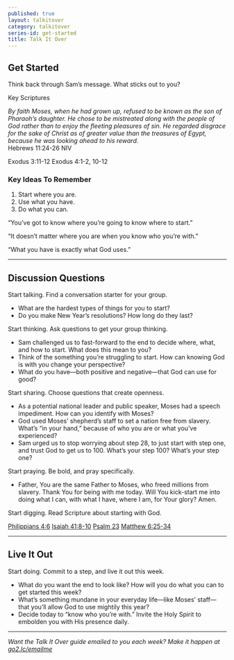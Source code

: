 ```yaml
---
published: true
layout: talkitover
category: talkitover
series-id: get-started
title: Talk It Over
---
```


## Get Started
<p class="lead">Think back through Sam’s message. What sticks out to you?</p> 

Key Scriptures

_By faith Moses, when he had grown up, refused to be known as the son of Pharaoh’s daughter. He chose to be mistreated along with the people of God rather than to enjoy the fleeting pleasures of sin. He regarded disgrace for the sake of Christ as of greater value than the treasures of Egypt, because he was looking ahead to his reward._  
Hebrews 11:24-26 NIV

Exodus 3:11-12 
Exodus 4:1-2, 10-12

### Key Ideas To Remember

1. Start where you are.
2. Use what you have.
3. Do what you can.

“You’ve got to know where you’re going to know where to start.”  

“It doesn’t matter where you are when you know who you’re with.”  

“What you have is exactly what God uses.”  

* * *

## Discussion Questions
<p class="lead">Start talking. Find a conversation starter for your group.</p> 

* What are the hardest types of things for you to start?
* Do you make New Year’s resolutions? How long do they last?

<p class="lead">Start thinking. Ask questions to get your group thinking.</p> 

* Sam challenged us to fast-forward to the end to decide where, what, and how to start. What does this mean to you?
* Think of the something you’re struggling to start. How can knowing God is with you change your perspective?
* What do you have—both positive and negative—that God can use for good?
 
<p class="lead">Start sharing. Choose questions that create openness.</p> 

* As a potential national leader and public speaker, Moses had a speech impediment. How can you identify with Moses?
* God used Moses’ shepherd’s staff to set a nation free from slavery. What’s “in your hand,” because of who you are or what you’ve experienced?
* Sam urged us to stop worrying about step 28, to just start with step one, and trust God to get us to 100. What’s your step 100? What’s your step one?

<p class="lead">Start praying. Be bold, and pray specifically.</p> 

* Father, You are the same Father to Moses, who freed millions from slavery. Thank You for being with me today. Will You kick-start me into doing what I can, with what I have, where I am, for Your glory? Amen.

<p class="lead">Start digging. Read Scripture about starting with God.</p> 

[Philippians 4:6](https://www.bible.com/bible/111/php.4.6.niv) [Isaiah 41:8-10](https://www.bible.com/bible/111/isa.41.8-10.niv) [Psalm 23](https://www.bible.com/bible/111/psa.23.niv) [Matthew 6:25-34](https://www.bible.com/bible/111/mat.6.25-34.niv)

* * *

## Live It Out
<p class="lead">Start doing. Commit to a step, and live it out this week.</p>

* What do you want the end to look like? How will you do what you can to get started this week?
* What’s something mundane in your everyday life—like Moses’ staff—that you’ll allow God to use mightily this year?
* Decide today to “know who you’re with.” Invite the Holy Spirit to embolden you with His presence daily.

* * *

_Want the Talk It Over guide emailed to you each week? Make it happen at [go2.lc/emailme](/talkitover)_
